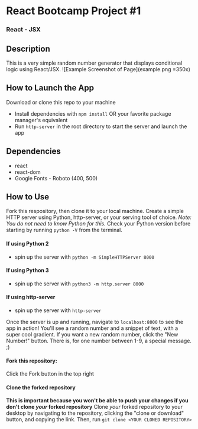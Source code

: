 # React Bootcamp Project #1

### React - JSX

## Description
This is a very simple random number generator that displays conditional logic using React/JSX.
![Example Screenshot of Page](example.png =350x)


## How to Launch the App
Download or clone this repo to your machine
- Install dependencies with `npm install` OR your favorite package manager's equivalent
- Run `http-server` in the root directory to start the server and launch the app

## Dependencies
- react
- react-dom
- Google Fonts - Roboto (400, 500)


## How to Use
Fork this respository, then clone it to your local machine. Create a simple HTTP server using Python, http-server, or your serving tool of choice. _Note: You do not need to know Python for this._  Check your Python version before starting by running `python -V` from the terminal.

#### If using Python 2
- spin up the server with `python -m SimpleHTTPServer 8000`

#### If using Python 3
- spin up the server with `python3 -m http.server 8000`

#### If using http-server
- spin up the server with `http-server`

Once the server is up and running, navigate to `localhost:8000` to see the app in action! You'll see a random number and a snippet of text, with a super cool gradient. If you want a new random number, click the "New Number!" button. There is, for one number between 1-9, a special message. ;)

#### Fork this repository:
Click the Fork button in the top right

#### Clone the forked repository
**This is important because you won't be able to push your changes if you don't clone _your_ forked repository**
Clone _your_ forked repository to your desktop by navigating to the repository, clicking the "clone or download" button, and copying the link. Then, run `git clone <YOUR CLONED REPOSITORY>`

